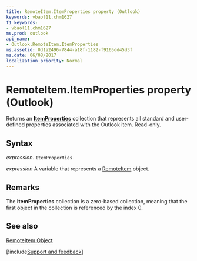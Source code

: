 ```yaml
---
title: RemoteItem.ItemProperties property (Outlook)
keywords: vbaol11.chm1627
f1_keywords:
- vbaol11.chm1627
ms.prod: outlook
api_name:
- Outlook.RemoteItem.ItemProperties
ms.assetid: 0d1a2496-7844-a18f-1182-f9165dd45d3f
ms.date: 06/08/2017
localization_priority: Normal
---
```



# RemoteItem.ItemProperties property (Outlook)

Returns an  **[ItemProperties](Outlook.ItemProperties.md)** collection that represents all standard and user-defined properties associated with the Outlook item. Read-only.


## Syntax

_expression_. `ItemProperties`

_expression_ A variable that represents a [RemoteItem](Outlook.RemoteItem.md) object.


## Remarks

The  **ItemProperties** collection is a zero-based collection, meaning that the first object in the collection is referenced by the index 0.


## See also


[RemoteItem Object](Outlook.RemoteItem.md)

[!include[Support and feedback](~/includes/feedback-boilerplate.md)]
